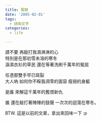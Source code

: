 ```yaml
---
title: 冤鼓
date: '2005-02-01'
tags:
  - 詩與文字
categories:
  - life

---
```

請不要 再敲打我濕淋淋的心  
特別是在那初雪未溶的寒冬  
淚濕衣衫的草民 還在等著洗刷千萬年的冤屈  
  
任憑那雙手早已斑裂  
大人吶 如何你不睬我凋零的面容 瘦弱的身軀  
  
是誰 來解這千萬年的舊恨新仇  
  
誰 還在敲打著陣陣的鼓聲 一次次的迴蕩在寒冬。  
  
  
BTW. 這是以前的文章，拿出來回味一下 :p